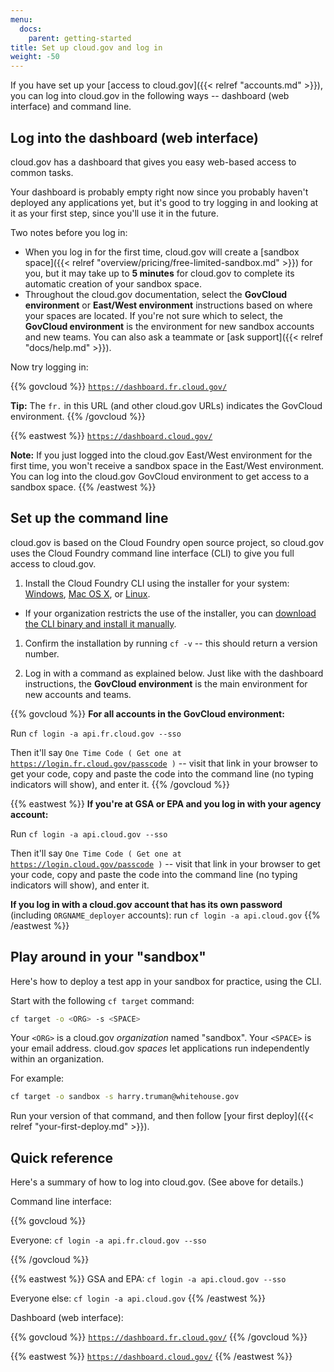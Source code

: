```yaml
---
menu:
  docs:
    parent: getting-started
title: Set up cloud.gov and log in
weight: -50
---
```


If you have set up your [access to cloud.gov]({{< relref "accounts.md" >}}), you can log into cloud.gov in the following ways -- dashboard (web interface) and command line.

## Log into the dashboard (web interface)

cloud.gov has a dashboard that gives you easy web-based access to common tasks.

Your dashboard is probably empty right now since you probably haven't deployed any applications yet, but it's good to try logging in and looking at it as your first step, since you'll use it in the future.

Two notes before you log in:

* When you log in for the first time, cloud.gov will create a [sandbox space]({{< relref "overview/pricing/free-limited-sandbox.md" >}}) for you, but it may take up to **5 minutes** for cloud.gov to complete its automatic creation of your sandbox space.
* Throughout the cloud.gov documentation, select the **GovCloud environment** or **East/West environment** instructions based on where your spaces are located. If you're not sure which to select, the **GovCloud environment** is the environment for new sandbox accounts and new teams. You can also ask a teammate or [ask support]({{< relref "docs/help.md" >}}).

Now try logging in:

{{% govcloud %}}
[`https://dashboard.fr.cloud.gov/`](https://dashboard.fr.cloud.gov/)

**Tip:** The `fr.` in this URL (and other cloud.gov URLs) indicates the GovCloud environment.
{{% /govcloud %}}

{{% eastwest %}}
[`https://dashboard.cloud.gov/`](https://dashboard.cloud.gov/)

**Note:** If you just logged into the cloud.gov East/West environment for the first time, you won't receive a sandbox space in the East/West environment. You can log into the cloud.gov GovCloud environment to get access to a sandbox space.
{{% /eastwest %}}

## Set up the command line

cloud.gov is based on the Cloud Foundry open source project, so cloud.gov uses the Cloud Foundry command line interface (CLI) to give you full access to cloud.gov.

1. Install the Cloud Foundry CLI using the installer for your system: [Windows](https://docs.cloudfoundry.org/cf-cli/install-go-cli.html#windows), [Mac OS X](https://docs.cloudfoundry.org/cf-cli/install-go-cli.html#mac), or [Linux](https://docs.cloudfoundry.org/cf-cli/install-go-cli.html#linux).
  - If your organization restricts the use of the installer, you can [download the CLI binary and install it manually](https://docs.cloudfoundry.org/cf-cli/install-go-cli.html#bin).
1. Confirm the installation by running `cf -v` -- this should return a version number.

1. Log in with a command as explained below. Just like with the dashboard instructions, the **GovCloud environment** is the main environment for new accounts and teams.

{{% govcloud %}}
**For all accounts in the GovCloud environment:**

Run `cf login -a api.fr.cloud.gov --sso`

Then it'll say `One Time Code ( Get one at `[`https://login.fr.cloud.gov/passcode`](https://login.fr.cloud.gov/passcode)` )` -- visit that link in your browser to get your code, copy and paste the code into the command line (no typing indicators will show), and enter it.
{{% /govcloud %}}

{{% eastwest %}}
**If you're at GSA or EPA and you log in with your agency account:**

Run `cf login -a api.cloud.gov --sso`

Then it'll say `One Time Code ( Get one at `[`https://login.cloud.gov/passcode`](https://login.cloud.gov/passcode)` )` -- visit that link in your browser to get your code, copy and paste the code into the command line (no typing indicators will show), and enter it.

**If you log in with a cloud.gov account that has its own password** (including `ORGNAME_deployer` accounts): run `cf login -a api.cloud.gov`
{{% /eastwest %}}

## Play around in your "sandbox"

Here's how to deploy a test app in your sandbox for practice, using the CLI.

Start with the following `cf target` command:

```bash
cf target -o <ORG> -s <SPACE>
```

Your `<ORG>` is a cloud.gov _organization_ named "sandbox". Your `<SPACE>` is your email address. cloud.gov _spaces_ let applications run independently within an organization.

For example:

```bash
cf target -o sandbox -s harry.truman@whitehouse.gov
```

Run your version of that command, and then follow [your first deploy]({{< relref "your-first-deploy.md" >}}).

## Quick reference

<!-- If you change this section title, update /layouts/header.html as well, since this anchor is linked from the cloud.gov header -->

Here's a summary of how to log into cloud.gov. (See above for details.)

Command line interface:

{{% govcloud %}}

Everyone: `cf login -a api.fr.cloud.gov --sso`

{{% /govcloud %}}

{{% eastwest %}}
GSA and EPA: `cf login -a api.cloud.gov --sso`

Everyone else: `cf login -a api.cloud.gov`
{{% /eastwest %}}


Dashboard (web interface):

{{% govcloud %}}
[`https://dashboard.fr.cloud.gov/`](https://dashboard.fr.cloud.gov/)
{{% /govcloud %}}

{{% eastwest %}}
[`https://dashboard.cloud.gov/`](https://dashboard.cloud.gov/)
{{% /eastwest %}}
